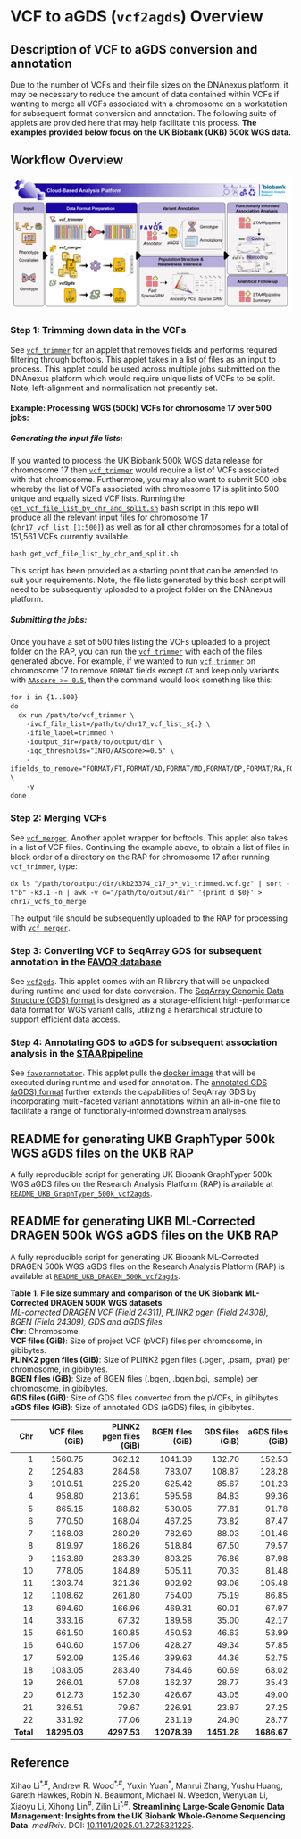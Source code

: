 # VCF to aGDS (`vcf2agds`) Overview
## Description of VCF to aGDS conversion and annotation
Due to the number of VCFs and their file sizes on the DNAnexus platform, it may be necessary to reduce the amount of data 
contained within VCFs if wanting to merge all VCFs associated with a chromosome on a workstation for subsequent format conversion and annotation. 
The following suite of applets are provided here that may help facilitate this process. **The examples provided below focus on the UK Biobank (UKB) 500k WGS data.**

## Workflow Overview
![vcf2agds workflow](vcf2agds_workflow.jpg)

### Step 1: Trimming down data in the VCFs
See [`vcf_trimmer`](https://github.com/drarwood/vcf_trimmer) for an applet that removes fields and performs required filtering through bcftools.
This applet takes in a list of files as an input to process. This applet could be used across multiple jobs submitted on the DNAnexus platform which would require unique lists of VCFs to be split. Note, left-alignment and normalisation not presently set.

#### Example: Processing WGS (500k) VCFs for chromosome 17 over 500 jobs:
##### Generating the input file lists:
If you wanted to process the UK Biobank 500k WGS data release for chromosome 17 then [`vcf_trimmer`](https://github.com/drarwood/vcf_trimmer) would require a list of VCFs associated with that chromosome. 
Furthermore, you may also want to submit 500 jobs whereby the list of VCFs associated with chromosome 17 is split into 500 unique and equally sized VCF lists.
Running the [`get_vcf_file_list_by_chr_and_split.sh`](https://github.com/drarwood/vcf_to_gds_overview/blob/master/get_vcf_file_list_by_chr_and_split.sh) bash script in this repo will produce all the relevant input files for chromosome 17 (`chr17_vcf_list_[1:500]`)
as well as for all other chromosomes for a total of 151,561 VCFs currently available.
```
bash get_vcf_file_list_by_chr_and_split.sh
```
This script has been provided as a starting point that can be amended to suit your requirements.
Note, the file lists generated by this bash script will need to be subsequently uploaded to a project folder on the DNAnexus platform.
##### Submitting the jobs:
Once you have a set of 500 files listing the VCFs uploaded to a project folder on the RAP, you can run the [`vcf_trimmer`](https://github.com/drarwood/vcf_trimmer) with each of the files generated above. 
For example, if we wanted to run [`vcf_trimmer`](https://github.com/drarwood/vcf_trimmer) on chromosome 17 to remove `FORMAT` fields except `GT` and keep only variants with [`AAscore >= 0.5`](https://doi.org/10.1038/s41586-022-04965-x), 
then the command would look something like this:

```
for i in {1..500}
do
  dx run /path/to/vcf_trimmer \
    -ivcf_file_list=/path/to/chr17_vcf_list_${i} \
    -ifile_label=trimmed \
    -ioutput_dir=/path/to/output/dir \
    -iqc_thresholds="INFO/AAScore>=0.5" \
    -ifields_to_remove="FORMAT/FT,FORMAT/AD,FORMAT/MD,FORMAT/DP,FORMAT/RA,FORMAT/PP,FORMAT/GQ,FORMAT/PL" \
    -y
done
```

### Step 2: Merging VCFs
See [`vcf_merger`](https://github.com/drarwood/vcf_merger). Another applet wrapper for bcftools.
This applet also takes in a list of VCF files. Continuing the example above, to obtain a list of files in block order of a directory on the RAP for chromosome 17 after running `vcf_trimmer`, type:
```
dx ls "/path/to/output/dir/ukb23374_c17_b*_v1_trimmed.vcf.gz" | sort -t"b" -k3.1 -n | awk -v d="/path/to/output/dir" '{print d $0}' > chr17_vcfs_to_merge
```
The output file should be subsequently uploaded to the RAP for processing with [`vcf_merger`](https://github.com/drarwood/vcf_merger).

### Step 3: Converting VCF to SeqArray GDS for subsequent annotation in the [FAVOR database](https://favor.genohub.org)
See [`vcf2gds`](https://github.com/drarwood/vcf2gds). This applet comes with an R library that will be unpacked during runtime and used for data conversion. The [SeqArray Genomic Data Structure (GDS) format](https://doi.org/10.1093/bioinformatics/btx145) is designed as a storage-efficient high-performance data format for WGS variant calls, utilizing a hierarchical structure to support efficient data access.

### Step 4: Annotating GDS to aGDS for subsequent association analysis in the [STAARpipeline](https://doi.org/10.1038/s41592-022-01640-x)
See [`favorannotator`](https://github.com/xihaoli/favorannotator-rap). This applet pulls the [docker image](https://hub.docker.com/r/zilinli/staarpipeline) that will be executed during runtime and used for annotation. The [annotated GDS (aGDS) format](https://doi.org/10.1093/nar/gkac966) further extends the capabilities of SeqArray GDS by incorporating multi-faceted variant annotations within an all-in-one file to facilitate a range of functionally-informed downstream analyses.

## README for generating UKB GraphTyper 500k WGS aGDS files on the UKB RAP
A fully reproducible script for generating UK Biobank GraphTyper 500k WGS aGDS files on the Research Analysis Platform (RAP) is available at [`README_UKB_GraphTyper_500k_vcf2agds`](https://github.com/drarwood/vcf2agds_overview/blob/master/README_UKB_GraphTyper_500k_vcf2agds.txt).

## README for generating UKB ML-Corrected DRAGEN 500k WGS aGDS files on the UKB RAP
A fully reproducible script for generating UK Biobank ML-Corrected DRAGEN 500k WGS aGDS files on the Research Analysis Platform (RAP) is available at [`README_UKB_DRAGEN_500k_vcf2agds`](https://github.com/drarwood/vcf2agds_overview/blob/master/README_UKB_DRAGEN_500k_vcf2agds.txt).

**Table 1. File size summary and comparison of the UK Biobank ML-Corrected DRAGEN 500K WGS datasets**  
_ML-corrected DRAGEN VCF (Field 24311), PLINK2 pgen (Field 24308), BGEN (Field 24309), GDS and aGDS files._  
**Chr**: Chromosome.  
**VCF files (GiB)**: Size of project VCF (pVCF) files per chromosome, in gibibytes.  
**PLINK2 pgen files (GiB)**: Size of PLINK2 pgen files (.pgen, .psam, .pvar) per chromosome, in gibibytes.  
**BGEN files (GiB)**: Size of BGEN files (.bgen, .bgen.bgi, .sample) per chromosome, in gibibytes.  
**GDS files (GiB)**: Size of GDS files converted from the pVCFs, in gibibytes.  
**aGDS files (GiB)**: Size of annotated GDS (aGDS) files, in gibibytes.

| **Chr** | **VCF files (GiB)** | **PLINK2 pgen files (GiB)** | **BGEN files (GiB)** | **GDS files (GiB)** | **aGDS files (GiB)** |
|--------:|-------------------:|----------------------------:|--------------------:|-------------------:|--------------------:|
| 1       | 1560.75            | 362.12                      | 1041.39             | 132.70             | 152.53              |
| 2       | 1254.83            | 284.58                      | 783.07              | 108.87             | 128.28              |
| 3       | 1010.51            | 225.20                      | 625.42              | 85.67              | 101.23              |
| 4       | 958.80             | 213.61                      | 595.58              | 84.83              | 99.36               |
| 5       | 865.15             | 188.82                      | 530.05              | 77.81              | 91.78               |
| 6       | 770.50             | 168.04                      | 467.25              | 73.82              | 87.47               |
| 7       | 1168.03            | 280.29                      | 782.60              | 88.03              | 101.46              |
| 8       | 819.97             | 186.26                      | 518.84              | 67.50              | 79.57               |
| 9       | 1153.89            | 283.39                      | 803.25              | 76.86              | 87.98               |
| 10      | 778.05             | 184.89                      | 505.11              | 70.33              | 81.48               |
| 11      | 1303.74            | 321.36                      | 902.92              | 93.06              | 105.48              |
| 12      | 1108.62            | 261.80                      | 754.00              | 75.19              | 86.85               |
| 13      | 694.60             | 166.96                      | 469.31              | 60.01              | 67.97               |
| 14      | 333.16             | 67.32                       | 189.58              | 35.00              | 42.17               |
| 15      | 661.50             | 160.85                      | 450.53              | 46.63              | 53.99               |
| 16      | 640.60             | 157.06                      | 428.27              | 49.34              | 57.85               |
| 17      | 592.09             | 135.46                      | 399.63              | 44.36              | 52.75               |
| 18      | 1083.05            | 283.40                      | 784.46              | 60.69              | 68.02               |
| 19      | 266.01             | 57.08                       | 162.37              | 28.77              | 35.43               |
| 20      | 612.73             | 152.30                      | 426.67              | 43.05              | 49.00               |
| 21      | 326.51             | 79.67                       | 226.91              | 23.87              | 27.25               |
| 22      | 331.92             | 77.06                       | 231.19              | 24.90              | 28.77               |
| **Total**| **18295.03**      | **4297.53**                 | **12078.39**        | **1451.28**        | **1686.67**         |

## Reference
Xihao Li<sup>\*,#</sup>, Andrew R. Wood<sup>\*,#</sup>, Yuxin Yuan<sup>\*</sup>, Manrui Zhang, Yushu Huang, Gareth Hawkes, Robin N. Beaumont, Michael N. Weedon, Wenyuan Li, Xiaoyu Li, Xihong Lin<sup>#</sup>, Zilin Li<sup>\*,#</sup>. **Streamlining Large-Scale Genomic Data Management: Insights from the UK Biobank Whole-Genome Sequencing Data**. _medRxiv_. DOI: <a href="https://doi.org/10.1101/2025.01.27.25321225">10.1101/2025.01.27.25321225</a>.
